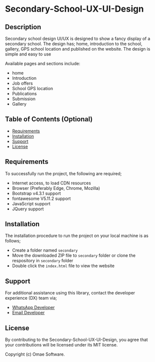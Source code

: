 
# Secondary-School-UX-UI-Design

## Description

Secondary school design UI/UX is designed to show a fancy display of a secondary school. The design has; home, introduction to the school, gallery, GPS school location and published on the website. The design is simple and easy to use

Available pages and sections include:
- home
- Introduction
- Job offers
- School GPS location
- Publications
- Submission 
- Gallery

## Table of Contents (Optional)

- [Requirements](#requirements)
- [Installation](#installation)
- [Support](#support)
- [License](#license)

## Requirements

To successfully run the project, the following are required;
- Internet access, to load CDN resources
- Browser (Preferably Edge, Chrome, Mozilla)
- Bootstrap v4.3.1 support
- fontawesome V5.11.2 support
- JavaScript support
- JQuery support

## Installation

The installation procedure to run the project on your local machine is as follows;

- Create a folder named `secondary`
- Move the downloaded ZIP file to `secondary` folder or clone the respository in `secondary` folder
- Double click the `index.html` file to view the website


## Support

For additional assistance using this library, contact the developer experience (DX) team via;
- [WhatsApp Developer](https://wa.me/+260977742472)
- [Email Developer](https://mailto:corneliuskasokola101@gmail.com)

## License

By contributing to the Secondary-School-UX-UI-Design, you agree that your contributions will be licensed under its MIT license.

Copyright (c) Omae Software.
